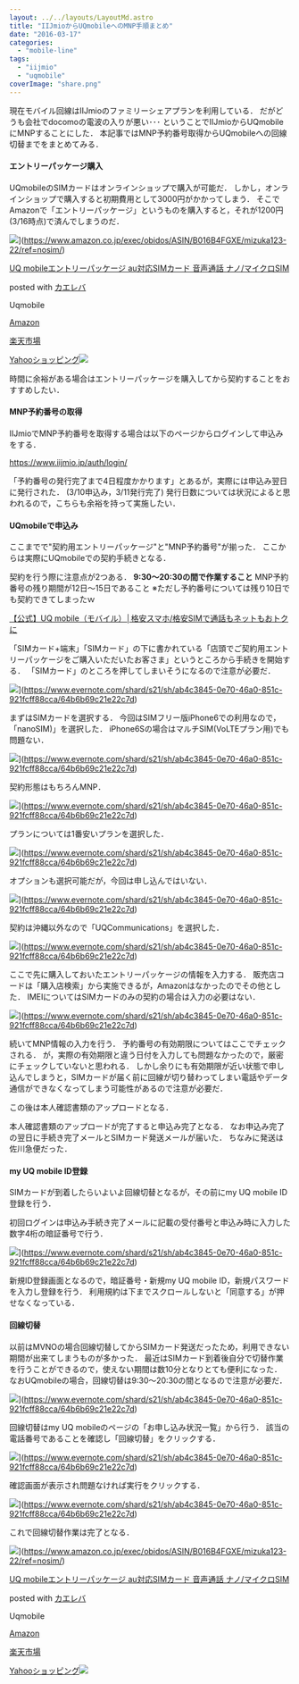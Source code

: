```yaml
---
layout: ../../layouts/LayoutMd.astro
title: "IIJmioからUQmobileへのMNP手順まとめ"
date: "2016-03-17"
categories: 
  - "mobile-line"
tags: 
  - "iijmio"
  - "uqmobile"
coverImage: "share.png"
---
```


現在モバイル回線はIIJmioのファミリーシェアプランを利用している． だがどうも会社でdocomoの電波の入りが悪い･･･ ということでIIJmioからUQmobileにMNPすることにした． 本記事ではMNP予約番号取得からUQmobileへの回線切替までをまとめてみる．

#### エントリーパッケージ購入

UQmobileのSIMカードはオンラインショップで購入が可能だ． しかし，オンラインショップで購入すると初期費用として3000円がかかってしまう． そこでAmazonで「エントリーパッケージ」というものを購入すると，それが1200円(3/16時点)で済んでしまうのだ．

![](/archive/images/51QjSf42%2BuL._SL160_.jpg)](https://www.amazon.co.jp/exec/obidos/ASIN/B016B4FGXE/mizuka123-22/ref=nosim/)

[UQ mobileエントリーパッケージ au対応SIMカード 音声通話 ナノ/マイクロSIM](https://www.amazon.co.jp/exec/obidos/ASIN/B016B4FGXE/mizuka123-22/ref=nosim/)

posted with [カエレバ](http://kaereba.com)

Uqmobile

[Amazon](http://www.amazon.co.jp/gp/search?keywords=UQ%20mobile%83G%83%93%83g%83%8A%81%5B%83p%83b%83P%81%5B%83W%20au%91%CE%89%9ESIM%83J%81%5B%83h%20%89%B9%90%BA%92%CA%98b%20%83i%83m%2F%83%7D%83C%83N%83%8DSIM&__mk_ja_JP=%83J%83%5E%83J%83i&tag=mizuka123-22)

[楽天市場](http://hb.afl.rakuten.co.jp/hgc/032b53ee.4b34c5ee.0f4a541e.f440145e/?pc=http%3A%2F%2Fsearch.rakuten.co.jp%2Fsearch%2Fmall%2FUQ%2520mobile%25E3%2582%25A8%25E3%2583%25B3%25E3%2583%2588%25E3%2583%25AA%25E3%2583%25BC%25E3%2583%2591%25E3%2583%2583%25E3%2582%25B1%25E3%2583%25BC%25E3%2582%25B8%2520au%25E5%25AF%25BE%25E5%25BF%259CSIM%25E3%2582%25AB%25E3%2583%25BC%25E3%2583%2589%2520%25E9%259F%25B3%25E5%25A3%25B0%25E9%2580%259A%25E8%25A9%25B1%2520%25E3%2583%258A%25E3%2583%258E%252F%25E3%2583%259E%25E3%2582%25A4%25E3%2582%25AF%25E3%2583%25ADSIM%2F-%2Ff.1-p.1-s.1-sf.0-st.A-v.2%3Fx%3D0%26scid%3Daf_ich_link_urltxt%26m%3Dhttp%3A%2F%2Fm.rakuten.co.jp%2F)

[Yahooショッピング![](//ad.jp.ap.valuecommerce.com/servlet/gifbanner?sid=3066752&pid=881990642)](//ck.jp.ap.valuecommerce.com/servlet/referral?sid=3066752&pid=881990642&vc_url=http%3A%2F%2Fsearch.shopping.yahoo.co.jp%2Fsearch%3Fp%3DUQ%2520mobile%25E3%2582%25A8%25E3%2583%25B3%25E3%2583%2588%25E3%2583%25AA%25E3%2583%25BC%25E3%2583%2591%25E3%2583%2583%25E3%2582%25B1%25E3%2583%25BC%25E3%2582%25B8%2520au%25E5%25AF%25BE%25E5%25BF%259CSIM%25E3%2582%25AB%25E3%2583%25BC%25E3%2583%2589%2520%25E9%259F%25B3%25E5%25A3%25B0%25E9%2580%259A%25E8%25A9%25B1%2520%25E3%2583%258A%25E3%2583%258E%252F%25E3%2583%259E%25E3%2582%25A4%25E3%2582%25AF%25E3%2583%25ADSIM)

時間に余裕がある場合はエントリーパッケージを購入してから契約することをおすすめしたい．

#### MNP予約番号の取得

IIJmioでMNP予約番号を取得する場合は以下のページからログインして申込みをする．

[https://www\.iijmio\.jp/auth/login/](https://www.iijmio.jp/auth/login/)

「予約番号の発行完了まで4日程度かかります」とあるが，実際には申込み翌日に発行された． (3/10申込み，3/11発行完了) 発行日数については状況によると思われるので，こちらも余裕を持って実施したい．

#### UQmobileで申込み

ここまでで"契約用エントリーパッケージ"と"MNP予約番号"が揃った． ここからは実際にUQmobileでの契約手続きとなる．

契約を行う際に注意点が2つある． **9:30～20:30の間で作業すること** MNP予約番号の残り期間が12日～15日であること ※ただし予約番号については残り10日でも契約できてしまったｗ

[【公式】UQ mobile（モバイル）│格安スマホ/格安SIMで通話もネットもおトクに](https://www.uqwimax.jp/mobile/)

「SIMカード+端末」「SIMカード」の下に書かれている「店頭でご契約用エントリーパッケージをご購入いただいたお客さま」というところから手続きを開始する． 「SIMカード」のところを押してしまいそうになるので注意が必要だ．

![](https://www.evernote.com/shard/s21/sh/ab4c3845-0e70-46a0-851c-921fcff88cca/64b6b69c21e22c7d/res/710845d5-a689-430b-bd62-f147ea8b3dbe/%E3%82%B9%E3%82%AF%E3%83%AA%E3%83%BC%E3%83%B3%E3%82%B7%E3%83%A7%E3%83%83%E3%83%88_031716_105127_PM.jpg?resizeSmall&width=832)](https://www.evernote.com/shard/s21/sh/ab4c3845-0e70-46a0-851c-921fcff88cca/64b6b69c21e22c7d)

まずはSIMカードを選択する． 今回はSIMフリー版iPhone6での利用なので，「nanoSIM)」を選択した． iPhone6Sの場合はマルチSIM(VoLTEプラン用)でも問題ない．

![](https://www.evernote.com/shard/s21/sh/ab4c3845-0e70-46a0-851c-921fcff88cca/64b6b69c21e22c7d/res/c9684745-7430-404f-b85d-40aa3ef04544/skitch.png?resizeSmall&width=832)](https://www.evernote.com/shard/s21/sh/ab4c3845-0e70-46a0-851c-921fcff88cca/64b6b69c21e22c7d)

契約形態はもちろんMNP．

![](https://www.evernote.com/shard/s21/sh/ab4c3845-0e70-46a0-851c-921fcff88cca/64b6b69c21e22c7d/res/1bb7155c-095d-480c-b94c-20f876101cd1/skitch.jpg?resizeSmall&width=832)](https://www.evernote.com/shard/s21/sh/ab4c3845-0e70-46a0-851c-921fcff88cca/64b6b69c21e22c7d)

プランについては1番安いプランを選択した．

![](https://www.evernote.com/shard/s21/sh/ab4c3845-0e70-46a0-851c-921fcff88cca/64b6b69c21e22c7d/res/7d04da57-8e7a-4aae-bebd-ee5b199bb077/%E3%82%B9%E3%82%AF%E3%83%AA%E3%83%BC%E3%83%B3%E3%82%B7%E3%83%A7%E3%83%83%E3%83%88_031716_071749_AM.jpg?resizeSmall&width=832)](https://www.evernote.com/shard/s21/sh/ab4c3845-0e70-46a0-851c-921fcff88cca/64b6b69c21e22c7d)

オプションも選択可能だが，今回は申し込んではいない．

![](https://www.evernote.com/shard/s21/sh/ab4c3845-0e70-46a0-851c-921fcff88cca/64b6b69c21e22c7d/res/2600ee1c-3221-4073-92cb-f645709cf5cd/skitch.png?resizeSmall&width=832)](https://www.evernote.com/shard/s21/sh/ab4c3845-0e70-46a0-851c-921fcff88cca/64b6b69c21e22c7d)

契約は沖縄以外なので「UQCommunications」を選択した．

![](https://www.evernote.com/shard/s21/sh/ab4c3845-0e70-46a0-851c-921fcff88cca/64b6b69c21e22c7d/res/15fdad5c-a99c-419a-b497-51001a932e52/skitch.jpg?resizeSmall&width=832)](https://www.evernote.com/shard/s21/sh/ab4c3845-0e70-46a0-851c-921fcff88cca/64b6b69c21e22c7d)

ここで先に購入しておいたエントリーパッケージの情報を入力する． 販売店コードは「購入店検索」から実施できるが，Amazonはなかったのでその他とした． IMEIについてはSIMカードのみの契約の場合は入力の必要はない．

![](https://www.evernote.com/shard/s21/sh/ab4c3845-0e70-46a0-851c-921fcff88cca/64b6b69c21e22c7d/res/df57497b-4496-4e08-812c-3cae34686ae2/skitch.jpg?resizeSmall&width=832)](https://www.evernote.com/shard/s21/sh/ab4c3845-0e70-46a0-851c-921fcff88cca/64b6b69c21e22c7d)

続いてMNP情報の入力を行う． 予約番号の有効期限についてはここでチェックされる． が，実際の有効期限と違う日付を入力しても問題なかったので，厳密にチェックしていないと思われる． しかし余りにも有効期限が近い状態で申し込んでしまうと，SIMカードが届く前に回線が切り替わってしまい電話やデータ通信ができなくなってしまう可能性があるので注意が必要だ．

この後は本人確認書類のアップロードとなる． 

本人確認書類のアップロードが完了すると申込み完了となる． なお申込み完了の翌日に手続き完了メールとSIMカード発送メールが届いた． ちなみに発送は佐川急便だった．

#### my UQ mobile ID登録

SIMカードが到着したらいよいよ回線切替となるが，その前にmy UQ mobile ID登録を行う．

初回ログインは申込み手続き完了メールに記載の受付番号と申込み時に入力した数字4桁の暗証番号で行う．

![](https://www.evernote.com/shard/s21/sh/ab4c3845-0e70-46a0-851c-921fcff88cca/64b6b69c21e22c7d/res/d367c341-13e6-4525-9810-85246e7e87ae/%E3%82%B9%E3%82%AF%E3%83%AA%E3%83%BC%E3%83%B3%E3%82%B7%E3%83%A7%E3%83%83%E3%83%88_031716_071702_PM.jpg?resizeSmall&width=832)](https://www.evernote.com/shard/s21/sh/ab4c3845-0e70-46a0-851c-921fcff88cca/64b6b69c21e22c7d)

新規ID登録画面となるので，暗証番号・新規my UQ mobile ID，新規パスワードを入力し登録を行う． 利用規約は下までスクロールしないと「同意する」が押せなくなっている．

#### 回線切替

以前はMVNOの場合回線切替してからSIMカード発送だったため，利用できない期間が出来てしまうものが多かった． 最近はSIMカード到着後自分で切替作業を行うことができるので，使えない期間は数10分となりとても便利になった． なおUQmobileの場合，回線切替は9:30～20:30の間となるので注意が必要だ．

![](https://www.evernote.com/shard/s21/sh/ab4c3845-0e70-46a0-851c-921fcff88cca/64b6b69c21e22c7d/res/30e060ad-56c5-4a9b-81e3-3b5d72a286f1/%E3%82%B9%E3%82%AF%E3%83%AA%E3%83%BC%E3%83%B3%E3%82%B7%E3%83%A7%E3%83%83%E3%83%88_031716_071840_PM.jpg?resizeSmall&width=832)](https://www.evernote.com/shard/s21/sh/ab4c3845-0e70-46a0-851c-921fcff88cca/64b6b69c21e22c7d)

回線切替はmy UQ mobileのページの「お申し込み状況一覧」から行う． 該当の電話番号であることを確認し「回線切替」をクリックする．

![](https://www.evernote.com/shard/s21/sh/ab4c3845-0e70-46a0-851c-921fcff88cca/64b6b69c21e22c7d/res/f999a71d-23a2-45ec-9a2e-b1140d516606/%E3%82%B9%E3%82%AF%E3%83%AA%E3%83%BC%E3%83%B3%E3%82%B7%E3%83%A7%E3%83%83%E3%83%88_031716_075828_PM.jpg?resizeSmall&width=832)](https://www.evernote.com/shard/s21/sh/ab4c3845-0e70-46a0-851c-921fcff88cca/64b6b69c21e22c7d)

確認画面が表示され問題なければ実行をクリックする．

![](https://www.evernote.com/shard/s21/sh/ab4c3845-0e70-46a0-851c-921fcff88cca/64b6b69c21e22c7d/res/a847dfaf-2c38-4a4b-b267-538b3572b9c7/%E3%82%B9%E3%82%AF%E3%83%AA%E3%83%BC%E3%83%B3%E3%82%B7%E3%83%A7%E3%83%83%E3%83%88_031716_075853_PM.jpg?resizeSmall&width=832)](https://www.evernote.com/shard/s21/sh/ab4c3845-0e70-46a0-851c-921fcff88cca/64b6b69c21e22c7d)

これで回線切替作業は完了となる．

![](/archive/images/51QjSf42%2BuL._SL160_.jpg)](https://www.amazon.co.jp/exec/obidos/ASIN/B016B4FGXE/mizuka123-22/ref=nosim/)

[UQ mobileエントリーパッケージ au対応SIMカード 音声通話 ナノ/マイクロSIM](https://www.amazon.co.jp/exec/obidos/ASIN/B016B4FGXE/mizuka123-22/ref=nosim/)

posted with [カエレバ](http://kaereba.com)

Uqmobile

[Amazon](http://www.amazon.co.jp/gp/search?keywords=UQ%20mobile%83G%83%93%83g%83%8A%81%5B%83p%83b%83P%81%5B%83W%20au%91%CE%89%9ESIM%83J%81%5B%83h%20%89%B9%90%BA%92%CA%98b%20%83i%83m%2F%83%7D%83C%83N%83%8DSIM&__mk_ja_JP=%83J%83%5E%83J%83i&tag=mizuka123-22)

[楽天市場](http://hb.afl.rakuten.co.jp/hgc/032b53ee.4b34c5ee.0f4a541e.f440145e/?pc=http%3A%2F%2Fsearch.rakuten.co.jp%2Fsearch%2Fmall%2FUQ%2520mobile%25E3%2582%25A8%25E3%2583%25B3%25E3%2583%2588%25E3%2583%25AA%25E3%2583%25BC%25E3%2583%2591%25E3%2583%2583%25E3%2582%25B1%25E3%2583%25BC%25E3%2582%25B8%2520au%25E5%25AF%25BE%25E5%25BF%259CSIM%25E3%2582%25AB%25E3%2583%25BC%25E3%2583%2589%2520%25E9%259F%25B3%25E5%25A3%25B0%25E9%2580%259A%25E8%25A9%25B1%2520%25E3%2583%258A%25E3%2583%258E%252F%25E3%2583%259E%25E3%2582%25A4%25E3%2582%25AF%25E3%2583%25ADSIM%2F-%2Ff.1-p.1-s.1-sf.0-st.A-v.2%3Fx%3D0%26scid%3Daf_ich_link_urltxt%26m%3Dhttp%3A%2F%2Fm.rakuten.co.jp%2F)

[Yahooショッピング![](//ad.jp.ap.valuecommerce.com/servlet/gifbanner?sid=3066752&pid=881990642)](//ck.jp.ap.valuecommerce.com/servlet/referral?sid=3066752&pid=881990642&vc_url=http%3A%2F%2Fsearch.shopping.yahoo.co.jp%2Fsearch%3Fp%3DUQ%2520mobile%25E3%2582%25A8%25E3%2583%25B3%25E3%2583%2588%25E3%2583%25AA%25E3%2583%25BC%25E3%2583%2591%25E3%2583%2583%25E3%2582%25B1%25E3%2583%25BC%25E3%2582%25B8%2520au%25E5%25AF%25BE%25E5%25BF%259CSIM%25E3%2582%25AB%25E3%2583%25BC%25E3%2583%2589%2520%25E9%259F%25B3%25E5%25A3%25B0%25E9%2580%259A%25E8%25A9%25B1%2520%25E3%2583%258A%25E3%2583%258E%252F%25E3%2583%259E%25E3%2582%25A4%25E3%2582%25AF%25E3%2583%25ADSIM)
